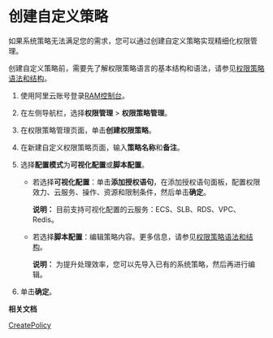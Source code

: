 # 创建自定义策略

如果系统策略无法满足您的需求，您可以通过创建自定义策略实现精细化权限管理。

创建自定义策略前，需要先了解权限策略语言的基本结构和语法，请参见[权限策略语法和结构](/intl.zh-CN/权限策略管理/权限策略语言/权限策略语法和结构.md)。

1.  使用阿里云账号登录[RAM控制台](https://ram.console.aliyun.com/)。

2.  在左侧导航栏，选择**权限管理** \> **权限策略管理**。

3.  在权限策略管理页面，单击**创建权限策略**。

4.  在新建自定义权限策略页面，输入**策略名称**和**备注**。

5.  选择**配置模式**为**可视化配置**或**脚本配置**。

    -   若选择**可视化配置**：单击**添加授权语句**，在添加授权语句面板，配置权限效力、云服务、操作、资源和限制条件，然后单击**确定**。

        **说明：** 目前支持可视化配置的云服务：ECS、SLB、RDS、VPC、Redis。

    -   若选择**脚本配置**：编辑策略内容。更多信息，请参见[权限策略语法和结构](/intl.zh-CN/权限策略管理/权限策略语言/权限策略语法和结构.md)。

        **说明：** 为提升处理效率，您可以先导入已有的系统策略，然后再进行编辑。

6.  单击**确定**。


**相关文档**  


[CreatePolicy](/intl.zh-CN/API参考/API参考（RAM）/权限策略管理接口/CreatePolicy.md)

